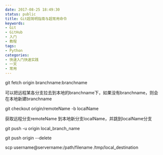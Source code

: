 ```yaml
---
date: 2017-08-25 18:49:30
status: public
title: Git超简明指南与超常用命令
keywords: 
- Git
- GitHub
- 入门
- 教程
tags: 
- Python
categories: 
- 快速入门快速实践
- 一天
- 常用
---
```



git fetch origin branchname:branchname

可以把远程某各分支拉去到本地的branchname下，如果没有branchname，则会在本地新建branchname

 

git checkout origin/remoteName -b localName

获取远程分支remoteName 到本地新分支localName，并跳到localName分支


git push -u origin local_branch_name

git push origin --delete <branchName>


scp username@servername:/path/filename /tmp/local_destination
